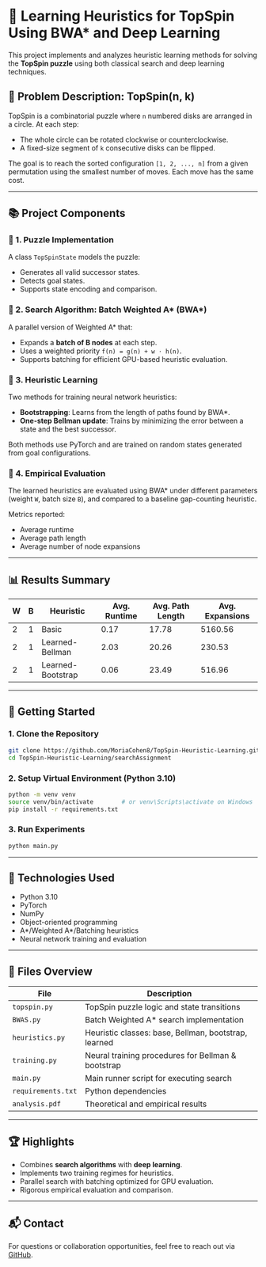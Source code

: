 
# 🔄 Learning Heuristics for TopSpin Using BWA* and Deep Learning

This project implements and analyzes heuristic learning methods for solving the **TopSpin puzzle** using both classical search and deep learning techniques.

## 🧩 Problem Description: TopSpin(n, k)

TopSpin is a combinatorial puzzle where `n` numbered disks are arranged in a circle. At each step:
- The whole circle can be rotated clockwise or counterclockwise.
- A fixed-size segment of `k` consecutive disks can be flipped.

The goal is to reach the sorted configuration `[1, 2, ..., n]` from a given permutation using the smallest number of moves. Each move has the same cost.

---

## 📚 Project Components

### 🔹 1. Puzzle Implementation
A class `TopSpinState` models the puzzle:
- Generates all valid successor states.
- Detects goal states.
- Supports state encoding and comparison.

### 🔹 2. Search Algorithm: Batch Weighted A* (BWA*)
A parallel version of Weighted A* that:
- Expands a **batch of B nodes** at each step.
- Uses a weighted priority `f(n) = g(n) + w ⋅ h(n)`.
- Supports batching for efficient GPU-based heuristic evaluation.

### 🔹 3. Heuristic Learning
Two methods for training neural network heuristics:
- **Bootstrapping**: Learns from the length of paths found by BWA*.
- **One-step Bellman update**: Trains by minimizing the error between a state and the best successor.

Both methods use PyTorch and are trained on random states generated from goal configurations.

### 🔹 4. Empirical Evaluation
The learned heuristics are evaluated using BWA* under different parameters (weight `W`, batch size `B`), and compared to a baseline gap-counting heuristic.

Metrics reported:
- Average runtime
- Average path length
- Average number of node expansions

---

## 📊 Results Summary

| W | B   | Heuristic           | Avg. Runtime | Avg. Path Length | Avg. Expansions |
|---|-----|---------------------|--------------|------------------|-----------------|
| 2 | 1   | Basic               | 0.17         |17.78             | 5160.56         |
| 2 | 1   | Learned-Bellman     | 2.03         | 20.26            | 230.53          |
| 2 | 1   | Learned-Bootstrap   | 0.06         | 23.49             | 516.96         |


---

## 🚀 Getting Started

### 1. Clone the Repository
```bash
git clone https://github.com/MoriaCohen8/TopSpin-Heuristic-Learning.git
cd TopSpin-Heuristic-Learning/searchAssignment
````

### 2. Setup Virtual Environment (Python 3.10)

```bash
python -m venv venv
source venv/bin/activate        # or venv\Scripts\activate on Windows
pip install -r requirements.txt
```

### 3. Run Experiments

```bash
python main.py
```

---

## 🧠 Technologies Used

* Python 3.10
* PyTorch
* NumPy
* Object-oriented programming
* A\*/Weighted A\*/Batching heuristics
* Neural network training and evaluation

---

## 📝 Files Overview

| File               | Description                                          |
| ------------------ | ---------------------------------------------------- |
| `topspin.py`       | TopSpin puzzle logic and state transitions           |
| `BWAS.py`          | Batch Weighted A\* search implementation             |
| `heuristics.py`    | Heuristic classes: base, Bellman, bootstrap, learned |
| `training.py`      | Neural training procedures for Bellman & bootstrap   |
| `main.py`          | Main runner script for executing search              |
| `requirements.txt` | Python dependencies                                  |
| `analysis.pdf`     | Theoretical and empirical results                    |

---

## 🏆 Highlights

* Combines **search algorithms** with **deep learning**.
* Implements two training regimes for heuristics.
* Parallel search with batching optimized for GPU evaluation.
* Rigorous empirical evaluation and comparison.

---

## 📬 Contact

For questions or collaboration opportunities, feel free to reach out via [GitHub](https://github.com/MoriaCohen8).

